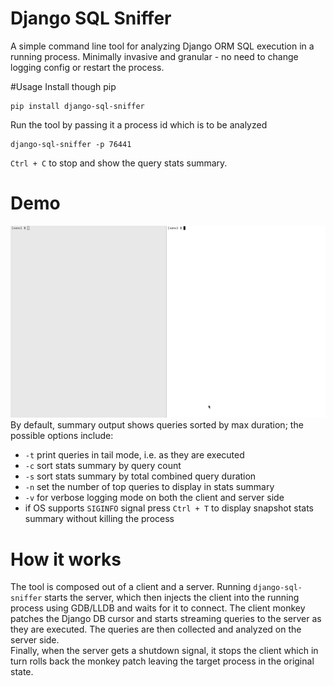 Django SQL Sniffer
==================
A simple command line tool for analyzing Django ORM SQL execution in a running process.
Minimally invasive and granular - no need to change logging config or restart the process.

#Usage
Install though pip
```
pip install django-sql-sniffer
```
Run the tool by passing it a process id which is to be analyzed
```
django-sql-sniffer -p 76441
```
`Ctrl + C` to stop and show the query stats summary.
# Demo
![demo](demo.webp)
By default, summary output shows queries sorted by max duration; the possible options include:
- `-t` print queries in tail mode, i.e. as they are executed
- `-c` sort stats summary by query count
- `-s` sort stats summary by total combined query duration
- `-n` set the number of top queries to display in stats summary
- `-v` for verbose logging mode on both the client and server side
- if OS supports `SIGINFO` signal press `Ctrl + T` to display snapshot stats summary without killing the process
# How it works
The tool is composed out of a client and a server. Running `django-sql-sniffer` starts the server, which then 
injects the client into the running process using GDB/LLDB and waits for it to connect. 
The client monkey patches the Django DB cursor and starts streaming queries to the server as they are executed.
The queries are then collected and analyzed on the server side.\
Finally, when the server gets a shutdown signal, it stops the client which in turn rolls back the monkey patch leaving
the target process in the original state.